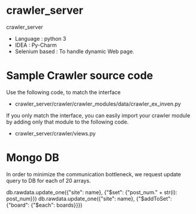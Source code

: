 # crawler_server
crawler_server

- Language : python 3
- IDEA : Py-Charm
- Selenium based : To handle dynamic Web page.


# Sample Crawler source code
Use the following code, to match the interface
- crawler_server/crawler/crawler_modules/data/crawler_ex_inven.py

If you only match the interface, you can easily import your crawler module by adding only that module to the following code.
- crawler_server/crawler/views.py


# Mongo DB
In order to minimize the communication bottleneck, we request update query to DB for each of 20 arrays.

db.rawdata.update_one({"site": name}, {"$set": {"post_num." + str(i): post_num}})
db.rawdata.update_one({"site": name}, {"$addToSet": {"board": {"$each": boards}}})



